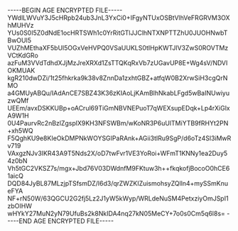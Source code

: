 -----BEGIN AGE ENCRYPTED FILE-----
YWdlLWVuY3J5cHRpb24ub3JnL3YxCi0+IFgyNTUxOSBtVlhVeFRGRVM3OXhMUHVz
YUs0S0I5Z0dNdE1ocHRTSWh1c0YrRitGTlJJClhNTXNPTTZhU0JUOHNwbTBwOUl5
VUZhMEthaXF5bUl5OGxVeHVPQ0VSaUUKLS0tIHpKWTJlV3ZwS0ROVTMzVCtKdGRo
azFuM3VVdTdhdXJjMzJreXRXd1ZsTTQKqRxVb7zUGavUP8E+Wg4sV/NDVIOKMUAK
kgR210dwDZi/1t25fhkrka9k38v8ZnnDa1zxhtGBZ+atfqW0B2XrwSiH3cgQrNMO
a4GMUyABQu/IAdAnCE7SBZ43K36zKIAoLjKAmBlhNkabLFgd5wBaINUwiyuzwQMf
UEEm/avxDSKKUBp+oACrul69TiGmNBVNEPuoT7qWEXsupEDqk+Lp4rXiGlxA9W1H
0U4PaurvRc2nBzlZgsplX9KH3NFSWBm/wKoNR3P6uUlTMiYTB9fRHYt2PN+xh5WQ
F5QghKU9e8KIeOkDMPNkWOYSGIPaRAnk+AGii3tIRu9SgP/d6oTz4Sl3iMwRv719
VAxgzNJv3IKR43A9T5Nds2X/oD7twFvr1VE3YoRoi+WFmT1KNNy1ea2Duy54z0bN
Vh5tGC2VKSZ7s/mgx+Jbd76V03DWdnfM9FKtuw3h++fkqkofjBocoO0hCE61aicQ
DQD84JyBL87MLzjpTSfsmDZ/l6d3/qrZWZKIZuismohsyZQlln4+mySSmKnueFYA
NF+rN50W/63QGCU2G2fj5Lz2J1yW5kWyp/WRLdeNuSM4PetxziyOmJSpI1zbOIHW
wHYkY27MuN2yN79UfuBs2k8NkIDA4nq27kN05MeCY+7o0s0Cm5q6l8s=
-----END AGE ENCRYPTED FILE-----

